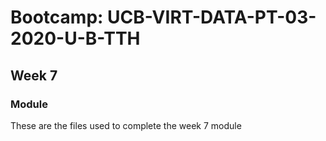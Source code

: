 # Bootcamp: UCB-VIRT-DATA-PT-03-2020-U-B-TTH

## Week 7

### Module
These are the files used to complete the week 7 module
